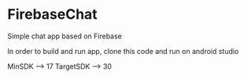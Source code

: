 # FirebaseChat
Simple chat app based on Firebase

In order to build and run app, clone this code and run on android studio

MinSDK --> 17
TargetSDK --> 30

